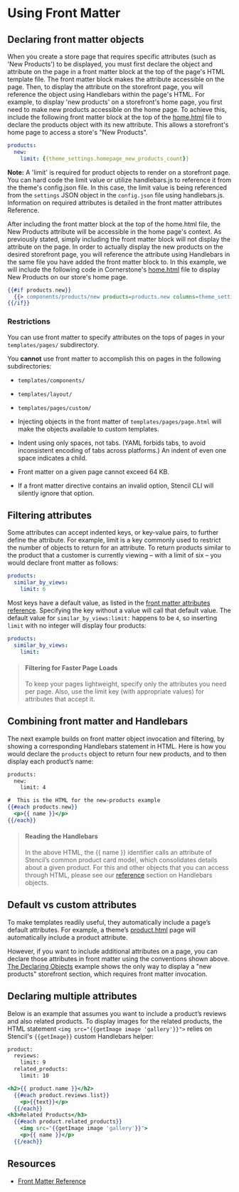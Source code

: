 
# Using Front Matter



## Declaring front matter objects

When you create a store page that requires specific attributes (such as 'New Products') to be displayed, you must first declare the object and attribute on the page in a front matter block at the top of the page's HTML template file. The front matter block makes the attribute accessible on the page. Then, to display the attribute on the storefront page, you will reference the object using Handlebars within the page's HTML.
For example, to display 'new products' on a storefront's home page, you first need to make new products accessible on the home page. To achieve this, include the following front matter block at the top of the [home.html](https://github.com/bigcommerce/cornerstone/blob/master/templates/pages/home.html) file to declare the products object with its new attribute. This allows a storefront's home page to access a store's "New Products".

```yml title="Example: Declaring front matter objects"
products:
  new:
    limit: {{theme_settings.homepage_new_products_count}}
```

**Note:** A 'limit' is required for product objects to render on a storefront page. You can hard code the limit value or utilize handlebars.js to reference it from the theme's config.json file. In this case, the limit value is being referenced from the `settings` JSON object in the `config.json` file using handlebars.js. Information on required attributes is detailed in the front matter attributes Reference.

After including the front matter block at the top of the home.html file, the New Products attribute will be accessible in the home page's context. As previously stated, simply including the front matter block will not display the attribute on the page. In order to actually display the new products on the desired storefront page, you will reference the attribute using Handlebars in the same file you have added the front matter block to.
In this example, we will include the following code in Cornerstone's [home.html](https://github.com/bigcommerce/cornerstone/blob/master/templates/pages/home.html) file to display New Products on our store's home page.

```handlebars title="Example: New products"
{{#if products.new}}
  {{> components/products/new products=products.new columns=theme_settings.homepage_new_products_column_count}}
{{/if}}
```

### Restrictions

You can use front matter to specify attributes on the tops of pages in your `templates/pages/` subdirectory.

You **cannot** use front matter to accomplish this on pages in the following subdirectories:
* `templates/components/`
* `templates/layout/`
* `templates/pages/custom/`

* Injecting objects in the front matter of `templates/pages/page.html` will make the objects available to custom templates.

* Indent using only spaces, not tabs. (YAML forbids tabs, to avoid inconsistent encoding of tabs across platforms.) An indent of even one space indicates a child.

* Front matter on a given page cannot exceed 64 KB.

* If a front matter directive contains an invalid option, Stencil CLI will silently ignore that option.

## Filtering attributes

Some attributes can accept indented keys, or key-value pairs, to further define the attribute. For example, limit is a key commonly used to restrict the number of objects to return for an attribute.
To return products similar to the product that a customer is currently viewing – with a limit of six – you would declare front matter as follows:

```yml title="Example: Filtering attributes"
products:
  similar_by_views:
    limit: 6
```

Most keys have a default value, as listed in the [front matter attributes reference](/stencil-docs/reference-docs/front-matter-reference). Specifying the key without a value will call that default value. The default value for `similar_by_views:limit:` happens to be `4`, so inserting `limit` with no integer will display four products:

```yml title="Example: Filtering attributes"
products:
  similar_by_views:
    limit:

```

<!-- theme:info  -->
> #### Filtering for Faster Page Loads
> To keep your pages lightweight, specify only the attributes you need per page. Also, use the limit key (with appropriate values) for attributes that accept it.



## Combining front matter and Handlebars

The next example builds on front matter object invocation and filtering, by showing a corresponding Handlebars statement in HTML. Here is how you would declare the `products` object to return four new products, and to then display each product’s name:

```handlebars title="Handlebars and front matter" lineNumbers
products:
  new:
    limit: 4

#  This is the HTML for the new-products example
{{#each products.new}}
  <p>{{ name }}</p>
{{/each}}
```

<!-- theme:info  -->
> #### Reading the Handlebars
> In the above HTML, the {{ name }} identifier calls an attribute of Stencil’s common product card model, which consolidates details about a given product. For this and other objects that you can access through HTML, please see our [reference](/stencil-docs/reference-docs/handlebars-helpers-reference#Front-Matter-overview_declaring-objects) section on Handlebars objects.



## Default vs custom attributes

To make templates readily useful, they automatically include a page’s default attributes. For example, a theme’s [product.html](https://github.com/bigcommerce/cornerstone/blob/master/templates/pages/product.html) page will automatically include a product attribute.

However, if you want to include additional attributes on a page, you can declare those attributes in front matter using the conventions shown above. [The Declaring Objects](#declaring-multiple-attributes) example shows the only way to display a "new products" storefront section, which requires front matter invocation.

## Declaring multiple attributes

Below is an example that assumes you want to include a product’s reviews and also related products. To display images for the related products, the HTML statement `<img src="{{getImage image 'gallery'}}">` relies on Stencil's `{{getImage}}` custom Handlebars helper:

```handlebars title="Example: Declaring multiple attributes"
product:
  reviews:
    limit: 9
  related_products:
    limit: 10

<h2>{{ product.name }}</h2>
  {{#each product.reviews.list}}
    <p>{{text}}</p>
  {{/each}}
<h3>Related Products</h3>
  {{#each product.related_products}}
    <img src="{{getImage image 'gallery'}}">
    <p>{{ name }}</p>
  {{/each}}
```

## Resources
* [Front Matter Reference](/stencil-docs/reference-docs/front-matter-reference)
